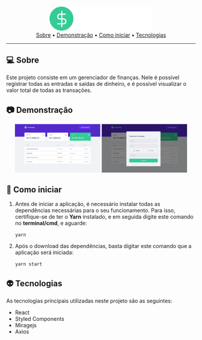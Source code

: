 <p align="center">
  <img src="src/assets/logo.svg" width="275">

  <br>
  <a href="#-sobre">Sobre</a> •
  <a href="#-demonstração">Demonstração</a> •
  <a href="#-como-iniciar">Como iniciar</a> •
  <a href="#-tecnologias">Tecnologias</a>
</p>

---

## :computer: Sobre
Este projeto consiste em um gerenciador de finanças. Nele é possível registrar todas as entradas e saídas de dinheiro, e é possível visualizar o valor total de todas as transações.

## :camera: Demonstração
<p align="center">
  <img src="github/inicio.png" width="45%">
  <img src="github/inicio-modal.png" width="45%">
</p>


## :rocket: Como iniciar
1. Antes de iniciar a aplicação, é necessário instalar todas as dependências necessárias para o seu funcionamento. Para isso, certifique-se de ter o **Yarn** instalado, e em seguida digite este comando no **terminal/cmd**, e aguarde:
    ```
    yarn
    ```
2. Após o download das dependências, basta digitar este comando que a aplicação será iniciada:
    ```
    yarn start
    ```

## :alien: Tecnologias
As tecnologias principais utilizadas neste projeto são as seguintes:
- React
- Styled Components
- Miragejs
- Axios
